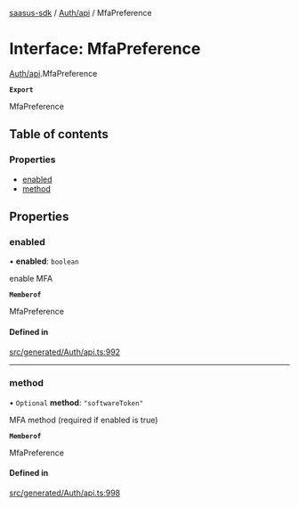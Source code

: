 [saasus-sdk](../README.md) / [Auth/api](../modules/Auth_api.md) / MfaPreference

# Interface: MfaPreference

[Auth/api](../modules/Auth_api.md).MfaPreference

**`Export`**

MfaPreference

## Table of contents

### Properties

- [enabled](Auth_api.MfaPreference.md#enabled)
- [method](Auth_api.MfaPreference.md#method)

## Properties

### enabled

• **enabled**: `boolean`

enable MFA

**`Memberof`**

MfaPreference

#### Defined in

[src/generated/Auth/api.ts:992](https://github.com/saasus-platform/saasus-sdk-javascript/blob/6b95732/src/generated/Auth/api.ts#L992)

___

### method

• `Optional` **method**: ``"softwareToken"``

MFA method (required if enabled is true)

**`Memberof`**

MfaPreference

#### Defined in

[src/generated/Auth/api.ts:998](https://github.com/saasus-platform/saasus-sdk-javascript/blob/6b95732/src/generated/Auth/api.ts#L998)
